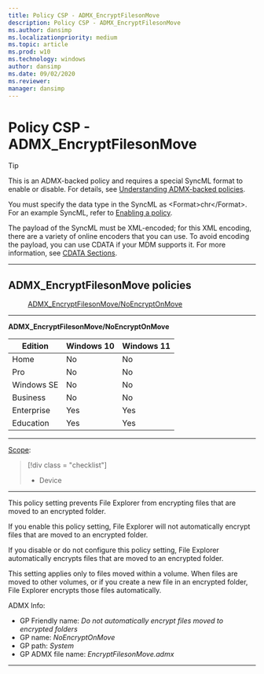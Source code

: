 ```yaml
---
title: Policy CSP - ADMX_EncryptFilesonMove
description: Policy CSP - ADMX_EncryptFilesonMove
ms.author: dansimp
ms.localizationpriority: medium
ms.topic: article
ms.prod: w10
ms.technology: windows
author: dansimp
ms.date: 09/02/2020
ms.reviewer: 
manager: dansimp
---
```


# Policy CSP - ADMX_EncryptFilesonMove

> [!TIP]
> This is an ADMX-backed policy and requires a special SyncML format to enable or disable. For details, see [Understanding ADMX-backed policies](./understanding-admx-backed-policies.md).
> 
> You must specify the data type in the SyncML as &lt;Format&gt;chr&lt;/Format&gt;. For an example SyncML, refer to [Enabling a policy](./understanding-admx-backed-policies.md#enabling-a-policy).
> 
> The payload of the SyncML must be XML-encoded; for this XML encoding, there are a variety of online encoders that you can use. To avoid encoding the payload, you can use CDATA if your MDM supports it. For more information, see [CDATA Sections](http://www.w3.org/TR/REC-xml/#sec-cdata-sect).

<hr/>

<!--Policies-->
## ADMX_EncryptFilesonMove policies  

<dl>
  <dd>
    <a href="#admx-encryptfilesonmove-noencryptonmove">ADMX_EncryptFilesonMove/NoEncryptOnMove</a>
  </dd>
</dl>


<hr/>

<!--Policy-->
<a href="" id="admx-encryptfilesonmove-noencryptonmove"></a>**ADMX_EncryptFilesonMove/NoEncryptOnMove**  

<!--SupportedSKUs-->

|Edition|Windows 10|Windows 11|
|--- |--- |--- |
|Home|No|No|
|Pro|No|No|
|Windows SE|No|No|
|Business|No|No|
|Enterprise|Yes|Yes|
|Education|Yes|Yes|

<!--/SupportedSKUs-->
<hr/>

<!--Scope-->
[Scope](./policy-configuration-service-provider.md#policy-scope):

> [!div class = "checklist"]
> * Device

<hr/>

<!--/Scope-->
<!--Description-->
This policy setting prevents File Explorer from encrypting files that are moved to an encrypted folder.

If you enable this policy setting, File Explorer will not automatically encrypt files that are moved to an encrypted folder.

If you disable or do not configure this policy setting, File Explorer automatically encrypts files that are moved to an encrypted folder.

This setting applies only to files moved within a volume. When files are moved to other volumes, or if you create a new file in an encrypted folder, File Explorer encrypts those files automatically.

<!--/Description-->


<!--ADMXBacked-->
ADMX Info:  
-   GP Friendly name: *Do not automatically encrypt files moved to encrypted folders*
-   GP name: *NoEncryptOnMove*
-   GP path: *System*
-   GP ADMX file name: *EncryptFilesonMove.admx*

<!--/ADMXBacked-->
<!--/Policy-->
<hr/>


<!--/Policies-->

